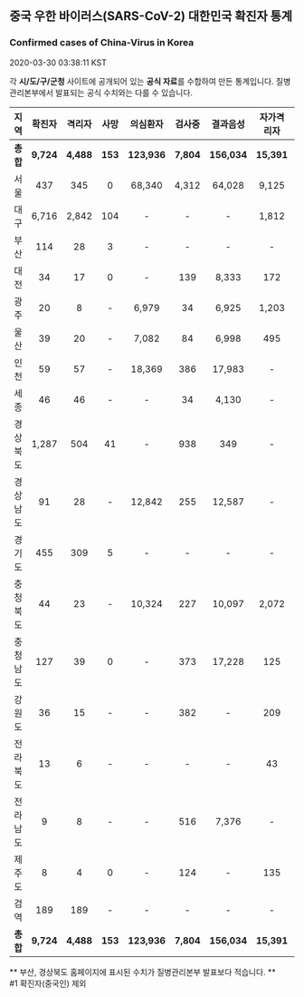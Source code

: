 
## 중국 우한 바이러스(SARS-CoV-2) 대한민국 확진자 통계
### Confirmed cases of China-Virus in Korea
2020-03-30 03:38:11 KST

각 **시/도/구/군청** 사이트에 공개되어 있는 **공식 자료**를 수합하여 만든 통계입니다.
질병관리본부에서 발표되는 공식 수치와는 다를 수 있습니다.


|  지역  | 확진자 |  격리자  |  사망  |  의심환자  |  검사중  |  결과음성  |  자가격리자  |  감시중  |  감시해제  |  퇴원  |
|:------:|:------:|:--------:|:--------:|:----------:|:--------:|:----------------:|:------------:|:--------:|:----------:|:--:|
|**총합**|**9,724**|**4,488**|**153**|**123,936**|**7,804**|**156,034**|**15,391**|**4,787**|**20,468**|**5,028**|
|서울|437|345|0|68,340|4,312|64,028|9,125|2,300|6,825|92|
|대구|6,716|2,842|104|-|-|-|1,812|-|-|3,770|
|부산|114|28|3|-|-|-|-|-|-|83|
|대전|34|17|0|-|139|8,333|172|172|515|17|
|광주|20|8|-|6,979|34|6,925|1,203|59|1,144|12|
|울산|39|20|-|7,082|84|6,998|495|78|417|19|
|인천|59|57|-|18,369|386|17,983|-|-|-|2|
|세종|46|46|-|-|34|4,130|-|-|-|-|
|경상북도|1,287|504|41|-|938|349|-|1,745|9,571|687|
|경상남도|91|28|-|12,842|255|12,587|-|-|-|63|
|경기도|455|309|5|-|-|-|-|-|-|141|
|충청북도|44|23|-|10,324|227|10,097|2,072|331|1,741|21|
|충청남도|127|39|0|-|373|17,228|125|-|-|88|
|강원도|36|15|-|-|382|-|209|-|-|21|
|전라북도|13|6|-|-|-|-|43|-|-|7|
|전라남도|9|8|-|-|516|7,376|-|102|255|1|
|제주도|8|4|0|-|124|-|135|-|-|4|
|검역|189|189|-|-|-|-|-|-|-|-|
|**총합**|**9,724**|**4,488**|**153**|**123,936**|**7,804**|**156,034**|**15,391**|**4,787**|**20,468**|**5,028**|


** 부산, 경상북도 홈페이지에 표시된 수치가 질병관리본부 발표보다 적습니다. **<br>
#1 확진자(중국인) 제외
    
